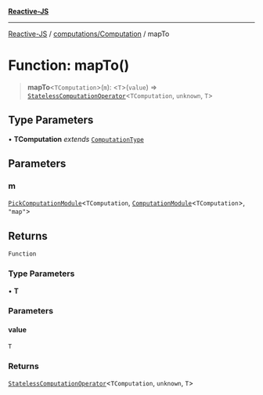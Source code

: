 [**Reactive-JS**](../../../README.md)

***

[Reactive-JS](../../../README.md) / [computations/Computation](../README.md) / mapTo

# Function: mapTo()

> **mapTo**\<`TComputation`\>(`m`): \<`T`\>(`value`) => [`StatelessComputationOperator`](../../type-aliases/StatelessComputationOperator.md)\<`TComputation`, `unknown`, `T`\>

## Type Parameters

• **TComputation** *extends* [`ComputationType`](../../type-aliases/ComputationType.md)

## Parameters

### m

[`PickComputationModule`](../../type-aliases/PickComputationModule.md)\<`TComputation`, [`ComputationModule`](../../interfaces/ComputationModule.md)\<`TComputation`\>, `"map"`\>

## Returns

`Function`

### Type Parameters

• **T**

### Parameters

#### value

`T`

### Returns

[`StatelessComputationOperator`](../../type-aliases/StatelessComputationOperator.md)\<`TComputation`, `unknown`, `T`\>
